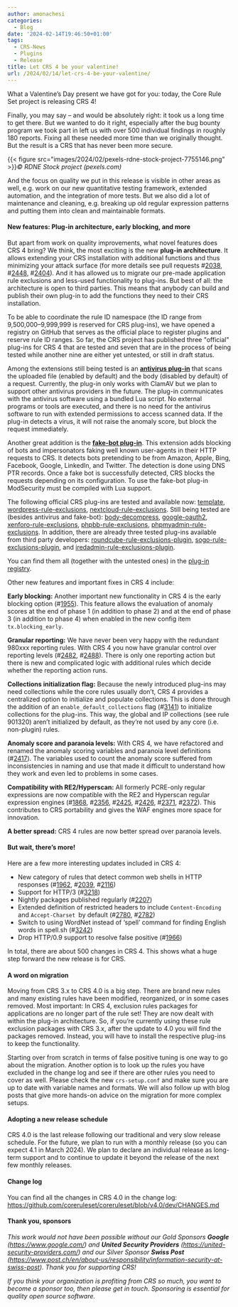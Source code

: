 ```yaml
---
author: amonachesi
categories:
  - Blog
date: '2024-02-14T19:46:50+01:00'
tags:
  - CRS-News
  - Plugins
  - Release
title: Let CRS 4 be your valentine!
url: /2024/02/14/let-crs-4-be-your-valentine/
---
```



What a Valentine’s Day present we have got for you: today, the Core Rule Set project is releasing CRS 4!

Finally, you may say – and would be absolutely right: it took us a long time to get there. But we wanted to do it right, especially after the bug bounty program we took part in left us with over 500 individual findings in roughly 180 reports. Fixing all these needed more time than we originally thought. But the result is a CRS that has never been more secure.

{{< figure src="images/2024/02/pexels-rdne-stock-project-7755146.png" >}}*© RDNE Stock project (pexels.com)*

And the focus on quality we put in this release is visible in other areas as well, e.g. work on our new quantitative testing framework, extended automation, and the integration of more tests. But we also did a lot of maintenance and cleaning, e.g. breaking up old regular expression patterns and putting them into clean and maintainable formats.

#### New features: Plug-in architecture, early blocking, and more

But apart from work on quality improvements, what novel features does CRS 4 bring? We think, the most exciting is the new **plug-in architecture**. It allows extending your CRS installation with additional functions and thus minimizing your attack surface (for more details see pull requests #[2038](https://github.com/coreruleset/coreruleset/pull/2038), #[2448](https://github.com/coreruleset/coreruleset/pull/2448), #[2404](https://github.com/coreruleset/coreruleset/pull/2404)). And it has allowed us to migrate our pre-made application rule exclusions and less-used functionality to plug-ins. But best of all: the architecture is open to third parties. This means that anybody can build and publish their own plug-in to add the functions they need to their CRS installation.

To be able to coordinate the rule ID namespace (the ID range from 9,500,000–9,999,999 is reserved for CRS plug-ins), we have opened a registry on GitHub that serves as the official place to register plugins and reserve rule ID ranges. So far, the CRS project has published three "official" plug-ins for CRS 4 that are tested and seven that are in the process of being tested while another nine are either yet untested, or still in draft status.

Among the extensions still being tested is an [**antivirus plug-in**](https://github.com/coreruleset/antivirus-plugin) that scans the uploaded file (enabled by default) and the body (disabled by default) of a request. Currently, the plug-in only works with ClamAV but we plan to support other antivirus providers in the future. The plug-in communicates with the antivirus software using a bundled Lua script. No external programs or tools are executed, and there is no need for the antivirus software to run with extended permissions to access scanned data. If the plug-in detects a virus, it will not raise the anomaly score, but block the request immediately.

Another great addition is the **[fake-bot plug-in](https://github.com/coreruleset/fake-bot-plugin)**. This extension adds blocking of bots and impersonators faking well known user-agents in their HTTP requests to CRS. It detects bots pretending to be from Amazon, Apple, Bing, Facebook, Google, LinkedIn, and Twitter. The detection is done using DNS PTR records. Once a fake bot is successfully detected, CRS blocks the requests depending on its configuration. To use the fake-bot plug-in ModSecurity must be compiled with Lua support.

The following official CRS plug-ins are tested and available now: [template](https://github.com/coreruleset/template-plugin), [wordpress-rule-exclusions](https://github.com/coreruleset/wordpress-rule-exclusions-plugin), [nextcloud-rule-exclusions](https://github.com/coreruleset/nextcloud-rule-exclusions-plugin). Still being tested are (besides antivirus and fake-bot): [body-decompress](https://github.com/coreruleset/body-decompress-plugin), [google-oauth2](https://github.com/coreruleset/google-oauth2-plugin), [xenforo-rule-exclusions](https://github.com/coreruleset/xenforo-rule-exclusions-plugin), [phpbb-rule-exclusions](https://github.com/coreruleset/phpbb-rule-exclusions-plugin), [phpmyadmin-rule-exclusions](https://github.com/coreruleset/phpmyadmin-rule-exclusions-plugin). In addition, there are already three tested plug-ins available from third party developers: [roundcube-rule-exclusions-plugin](https://github.com/EsadCetiner/roundcube-rule-exclusions-plugin), [sogo-rule-exclusions-plugin](https://github.com/EsadCetiner/sogo-rule-exclusions-plugin), and [iredadmin-rule-exclusions-plugin](https://github.com/EsadCetiner/iredadmin-rule-exclusions-plugin).

You can find them all (together with the untested ones) in the [plug-in registry](https://github.com/coreruleset/plugin-registry).

Other new features and important fixes in CRS 4 include:

**Early blocking:** Another important new functionality in CRS 4 is the early blocking option (#[1955](https://github.com/coreruleset/coreruleset/pull/1955)). This feature allows the evaluation of anomaly scores at the end of phase 1 (in addition to phase 2) and at the end of phase 3 (in addition to phase 4) when enabled in the new config item `tx.blocking_early`.

**Granular reporting:** We have never been very happy with the redundant 980xxx reporting rules. With CRS 4 you now have granular control over reporting levels (#[2482](https://github.com/coreruleset/coreruleset/pull/2482), #[2488](https://github.com/coreruleset/coreruleset/pull/2488)). There is only one reporting action but there is new and complicated logic with additional rules which decide whether the reporting action runs.

**Collections initialization flag:** Because the newly introduced plug-ins may need collections while the core rules usually don’t, CRS 4 provides a centralized option to initialize and populate collections. This is done through the addition of an `enable_default_collections` flag (#[3141](https://github.com/coreruleset/coreruleset/pull/3141)) to initialize collections for the plug-ins. This way, the global and IP collections (see rule 901320) aren’t initialized by default, as they’re not used by any core (i.e. non-plugin) rules.

**Anomaly score and paranoia levels:** With CRS 4, we have refactored and renamed the anomaly scoring variables and paranoia level definitions (#[2417](https://github.com/coreruleset/coreruleset/pull/2417)). The variables used to count the anomaly score suffered from inconsistencies in naming and use that made it difficult to understand how they work and even led to problems in some cases.

**Compatibility with RE2/Hyperscan:** All formerly PCRE-only regular expressions are now compatible with the RE2 and Hyperscan regular expression engines (#[1868](https://github.com/coreruleset/coreruleset/pull/1868), #[2356](https://github.com/coreruleset/coreruleset/pull/2356), #[2425](https://github.com/coreruleset/coreruleset/pull/2425), #[2426](https://github.com/coreruleset/coreruleset/pull/2426), #[2371](https://github.com/coreruleset/coreruleset/pull/2371), #[2372](https://github.com/coreruleset/coreruleset/pull/2372)). This contributes to CRS portability and gives the WAF engines more space for innovation.

**A better spread:** CRS 4 rules are now better spread over paranoia levels.

#### But wait, there’s more!

Here are a few more interesting updates included in CRS 4:

- New category of rules that detect common web shells in HTTP responses (#[1962](https://github.com/coreruleset/coreruleset/pull/1962), #[2039](https://github.com/coreruleset/coreruleset/pull/2039), #[2116](https://github.com/coreruleset/coreruleset/pull/2116))
- Support for HTTP/3 (#[3218](https://github.com/coreruleset/coreruleset/pull/3218))
- Nightly packages published regularly (#[2207](https://github.com/coreruleset/coreruleset/pull/2207))
- Extended definition of restricted headers to include `Content-Encoding` and `Accept-Charset `by default (#[2780](https://github.com/coreruleset/coreruleset/pull/2780), #[2782](https://github.com/coreruleset/coreruleset/pull/2782))
- Switch to using WordNet instead of ‘spell’ command for finding English words in spell.sh (#[3242](https://github.com/coreruleset/coreruleset/pull/3242))
- Drop HTTP/0.9 support to resolve false positive (#[1966](https://github.com/coreruleset/coreruleset/pull/1966))

In total, there are about 500 changes in CRS 4. This shows what a huge step forward the new release is for CRS.

#### A word on migration

Moving from CRS 3.x to CRS 4.0 is a big step. There are brand new rules and many existing rules have been modified, reorganized, or in some cases removed. Most important: In CRS 4, exclusion rules packages for applications are no longer part of the rule set! They are now dealt with within the plug-in architecture. So, if you’re currently using these rule exclusion packages with CRS 3.x, after the update to 4.0 you will find the packages removed. Instead, you will have to install the respective plug-ins to keep the functionality.

Starting over from scratch in terms of false positive tuning is one way to go about the migration. Another option is to look up the rules you have excluded in the change log and see if there are other rules you need to cover as well. Please check the new `crs-setup.conf` and make sure you are up to date with variable names and formats. We will also follow up with blog posts that give more hands-on advice on the migration for more complex setups.

#### Adopting a new release schedule

CRS 4.0 is the last release following our traditional and very slow release schedule. For the future, we plan to run with a monthly release (so you can expect 4.1 in March 2024). We plan to declare an individual release as long-term support and to continue to update it beyond the release of the next few monthly releases.

#### Change log

You can find all the changes in CRS 4.0 in the change log: <https://github.com/coreruleset/coreruleset/blob/v4.0/dev/CHANGES.md>

#### Thank you, sponsors

*This work would not have been possible without our Gold Sponsors **Google** (<https://www.google.com/>) and **United Security Providers** (<https://united-security-providers.com/>) and our Silver Sponsor **Swiss Post** (<https://www.post.ch/en/about-us/responsibility/information-security-at-swiss-post>). Thank you for supporting CRS!*

*If you think your organization is profiting from CRS so much, you want to become a sponsor too, then please get in touch. Sponsoring is essential for quality open source software.*
